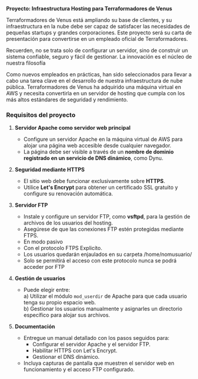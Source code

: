 
**Proyecto: Infraestructura Hosting para Terraformadores de Venus**  

Terraformadores de Venus está ampliando su base de clientes, y su infraestructura en la nube debe ser capaz de satisfacer las necesidades de pequeñas startups y grandes corporaciones. Este proyecto será su carta de presentación para convertirse en un empleado oficial de Terraformadores.  

Recuerden, no se trata solo de configurar un servidor, sino de construir un sistema confiable, seguro y fácil de gestionar. La innovación es el núcleo de nuestra filosofía

Como nuevos empleados en prácticas, han sido seleccionados para llevar a cabo una tarea clave en el desarrollo de nuestra infraestructura de nube pública. Terraformadores de Venus ha adquirido una máquina virtual en AWS y necesita convertirla en un servidor de hosting que cumpla con los más altos estándares de seguridad y rendimiento.  

### **Requisitos del proyecto**  

1. **Servidor Apache como servidor web principal**  
   - Configure un servidor Apache en la máquina virtual de AWS para alojar una página web accesible desde cualquier navegador.  
   - La página debe ser visible a través de un **nombre de dominio registrado en un servicio de DNS dinámico**, como Dynu.  

2. **Seguridad mediante HTTPS**  
   - El sitio web debe funcionar exclusivamente sobre **HTTPS**.  
   - Utilice **Let's Encrypt** para obtener un certificado SSL gratuito y configure su renovación automática.  

3. **Servidor FTP**  
   - Instale y configure un servidor FTP, como **vsftpd**, para la gestión de archivos de los usuarios del hosting.  
   - Asegúrese de que las conexiones FTP estén protegidas mediante FTPS.  
   - En  modo pasivo 
   - Con el protocolo FTPS Explicíto. 
   - Los usuarios quedarán enjaulados en su carpeta /home/nomusuario/
   - Solo se permitirá el acceso con este protocolo nunca se podrá acceder por FTP

4. **Gestión de usuarios**  
   - Puede elegir entre:  
     a) Utilizar el módulo `mod_userdir` de Apache para que cada usuario tenga su propio espacio web.  
     b) Gestionar los usuarios manualmente y asignarles un directorio específico para alojar sus archivos.  

5. **Documentación**  
   - Entregue un manual detallado con los pasos seguidos para:  
     - Configurar el servidor Apache y el servidor FTP.  
     - Habilitar HTTPS con Let's Encrypt.  
     - Gestionar el DNS dinámico.  
   - Incluya capturas de pantalla que muestren el servidor web en funcionamiento y el acceso FTP configurado.  
